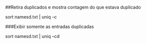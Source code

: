 ##Retira duplicados e mostra contagem do que estava duplicado

sort namesd.txt | uniq –c

###Exibir somente as entradas duplicadas

sort namesd.txt | uniq –cd




